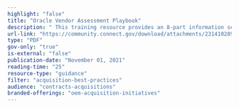 ```yaml
---
highlight: "false"
title: "Oracle Vendor Assessment Playbook"
description: " This training resource provides an 8-part information series on OEM operating practices to educate agency IT buyers and help them achieve a stronger negotiating position challenges. .gov/.mil audience only"
url-link: "https://community.connect.gov/download/attachments/2314102898/Oracle%20-%20Vendor%20Assessment%20Playbook.pdf?api=v2"
type: "PDF"
gov-only: "true"
is-external: "false"
publication-date: "November 01, 2021"
reading-time: "25"
resource-type: "guidance"
filter: "acquisition-best-practices"
audience: "contracts-acquisitions"
branded-offerings: "oem-acquisition-initiatives"
---
```

